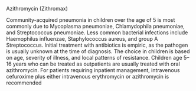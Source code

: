 Azithromycin (Zithromax)

Community-acquired pneumonia in children over the age of 5 is most commonly due to Mycoplasma pneumoniae, Chlamydophila pneumoniae, and Streptococcus pneumoniae. Less common bacterial infections include Haemophilus influenzae, Staphylococcus aureus, and group A Streptococcus. Initial treatment with antibiotics is empiric, as the pathogen is usually unknown at the time of diagnosis. The choice in children is based on age, severity of illness, and local patterns of resistance. Children age 5–16 years who can be treated as outpatients are usually treated with oral azithromycin. For patients requiring inpatient management, intravenous cefuroxime plus either intravenous erythromycin or azithromycin is recommended
